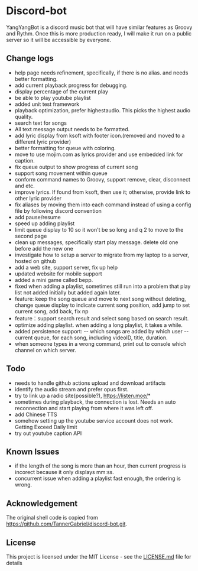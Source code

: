 # Discord-bot

YangYangBot is a discord music bot that will have similar features as Groovy and Rythm.  Once this is more production ready, I will make it run on a public server so it will be accessible by everyone.

## Change logs
- help page needs refinement, specifically, if there is no alias.  and needs better formatting.
- add current playback progress for debugging.
- display percentage of the current play
- be able to play youtube playlist
- added unit test framework
- playback optimization, prefer highestaudio.  This picks the highest audio quality.
- search text for songs
- All text message output needs to be formatted.
- add lyric display from ksoft with footer icon.(removed and moved to a different lyric provider)
- better formatting for queue with coloring.
- move to use mojim.com as lyrics provider and use embedded link for caption.
- fix queue output to show progress of current song
- support song movement within queue
- conform command names to Groovy, support remove, clear, disconnect and etc.
- improve lyrics.  If found from ksoft, then use it; otherwise, provide link to other lyric provider
- fix aliases by moving them into each command instead of using a config file by following discord convention
- add pause/resume
- speed up adding playlist
- limit queue display to 10 so it won't be so long and q 2 to move to the second page
- clean up messages, specifically start play message.  delete old one before add the new one
- investigate how to setup a server to migrate from my laptop to a server, hosted on github
- add a web site, support server, fix up help
- updated website for mobile support
- added a mini game called bepp.
- fixed when adding a playlist, sometimes still run into a problem that play list not added initially but added again later.
- feature: keep the song queue and move to next song without deleting, change queue display to indicate current song position, add jump to set current song, add back, fix np
- feature：support search result and select song based on search result.
- optimize adding playlist.  when adding a long playlist, it takes a while.
- added persistence support: 
-- which songs are added by which user
-- current queue, for each song, including videoID, title, duration.
- when someone types in a wrong command, print out to console which channel on which server.

## Todo
- needs to handle github actions upload and download artifacts
- identify the audio stream and prefer opus first.
- try to link up a radio site(possible?), https://listen.moe/* 
- sometimes during playback, the connection is lost.  Needs an auto reconnection and start playing from where it was left off.
- add Chinese TTS
- somehow setting up the youtube service account does not work.  Getting Exceed Daily limit
- try out youtube caption API

## Known Issues
- if the length of the song is more than an hour, then current progress is incorect because it only displays mm:ss.
- concurrent issue when adding a playlist fast enough, the ordering is wrong.

## Acknowledgement

The original shell code is copied from https://github.com/TannerGabriel/discord-bot.git.  

## License

This project is licensed under the MIT License - see the [LICENSE.md](LICENSE) file for details
